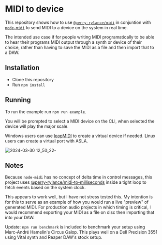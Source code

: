 # MIDI to device
This repository shows how to use [`@perry-rylance/midi`](https://www.npmjs.com/package/@perry-rylance/midi) in conjuntion with [`node-midi`](https://www.npmjs.com/package/midi) to send MIDI to a device on the system in real time.

The intended use case if for people writing MIDI programatically to be able to hear their programs MIDI output through a synth or device of their choice, rather than having to save the MIDI as a file and then import that to a DAW.

## Installation
- Clone this repository
- Run `npm install`

## Running
To run the example run `npm run example`.

You will be prompted to select a MIDI device on the CLI, when selected the device will play the major scale.

Windows users can use [loopMIDI](https://www.tobias-erichsen.de/software/loopmidi.html) to create a virtual device if needed. Linux users can create a virtual port with ASLA.

![2024-03-30 12_50_22-](https://github.com/PerryRylance/midi-to-device/assets/14136738/b9562340-e1c4-42c3-9e1e-7957926b5c1b)

## Notes
Because `node-midi` has no concept of delta time in control messages, this project uses [@perry-rylance/midi-to-milliseconds](https://www.npmjs.com/package/@perry-rylance/midi-to-milliseconds) inside a tight loop to fetch events based on the system clock.

This appears to work well, but I have not stress tested this. My intention is for this to serve as an example of how you would run a live "preview" of generated MIDI. For production audio projects in which timing is critical, I would recommend exporting your MIDI as a file on disc then importing that into your DAW.

Update: `npm run benchmark` is included to benchmark your setup using Marc-André Hamelin's Circus Galop. This plays well on a Dell Precision 3551 using Vital synth and Reaper DAW's stock setup.